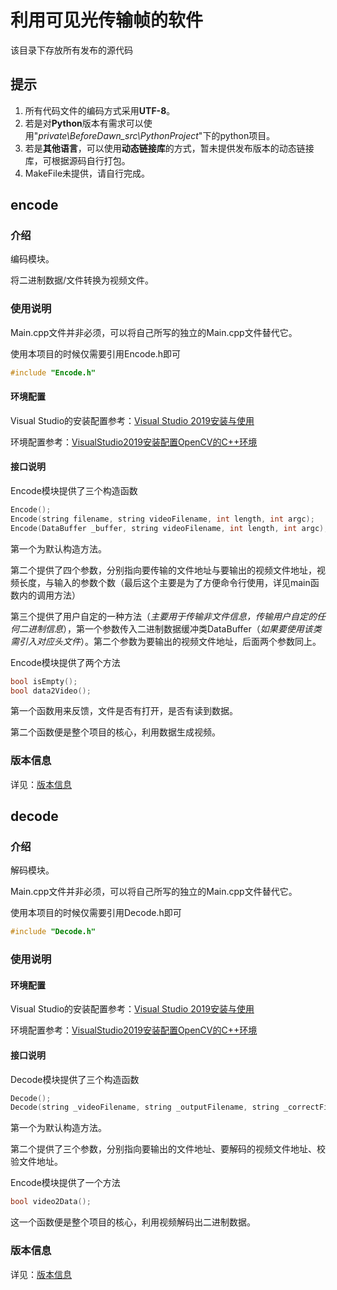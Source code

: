 # 利用可见光传输帧的软件

该目录下存放所有发布的源代码



## 提示

1. 所有代码文件的编码方式采用**UTF-8**。
2. 若是对**Python**版本有需求可以使用"*private\BeforeDawn_src\PythonProject*"下的python项目。
3. 若是**其他语言**，可以使用**动态链接库**的方式，暂未提供发布版本的动态链接库，可根据源码自行打包。
4. MakeFile未提供，请自行完成。



## encode

### 介绍

编码模块。

将二进制数据/文件转换为视频文件。



### 使用说明

Main.cpp文件并非必须，可以将自己所写的独立的Main.cpp文件替代它。

使用本项目的时候仅需要引用Encode.h即可

```c++
#include "Encode.h"
```

#### 环境配置

Visual Studio的安装配置参考：[Visual Studio 2019安装与使用](https://zhuanlan.zhihu.com/p/94998894)

环境配置参考：[VisualStudio2019安装配置OpenCV的C++环境](https://www.jianshu.com/p/5aef93bdc45c)

#### 接口说明

Encode模块提供了三个构造函数

```c++
Encode();
Encode(string filename, string videoFilename, int length, int argc);
Encode(DataBuffer _buffer, string videoFilename, int length, int argc);
```

第一个为默认构造方法。

第二个提供了四个参数，分别指向要传输的文件地址与要输出的视频文件地址，视频长度，与输入的参数个数（最后这个主要是为了方便命令行使用，详见main函数内的调用方法）

第三个提供了用户自定的一种方法（*主要用于传输非文件信息，传输用户自定的任何二进制信息*），第一个参数传入二进制数据缓冲类DataBuffer（*如果要使用该类需引入对应头文件*）。第二个参数为要输出的视频文件地址，后面两个参数同上。



Encode模块提供了两个方法

```c++
bool isEmpty();
bool data2Video();
```

第一个函数用来反馈，文件是否有打开，是否有读到数据。

第二个函数便是整个项目的核心，利用数据生成视频。

### 版本信息

详见：[版本信息](https://github.com/facedawn/Visible-light-transmission-information/blob/main/src/encodeVersion.md)



## decode

### 介绍

解码模块。

Main.cpp文件并非必须，可以将自己所写的独立的Main.cpp文件替代它。

使用本项目的时候仅需要引用Decode.h即可

```c++
#include "Decode.h"
```



### 使用说明

#### 环境配置

Visual Studio的安装配置参考：[Visual Studio 2019安装与使用](https://zhuanlan.zhihu.com/p/94998894)

环境配置参考：[VisualStudio2019安装配置OpenCV的C++环境](https://www.jianshu.com/p/5aef93bdc45c)

#### 接口说明

Decode模块提供了三个构造函数

```c++
Decode();
Decode(string _videoFilename, string _outputFilename, string _correctFilename);
```

第一个为默认构造方法。

第二个提供了三个参数，分别指向要输出的文件地址、要解码的视频文件地址、校验文件地址。

Encode模块提供了一个方法

```c++
bool video2Data();
```

这一个函数便是整个项目的核心，利用视频解码出二进制数据。

### 版本信息

详见：[版本信息](https://github.com/facedawn/Visible-light-transmission-information/blob/main/src/decodeVersion.md)

